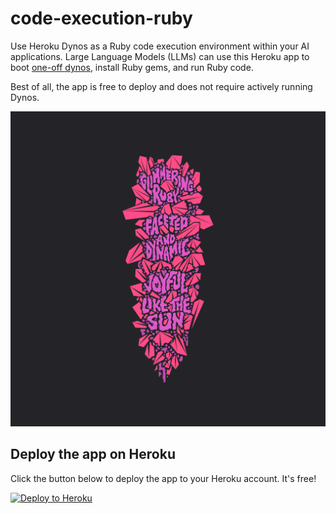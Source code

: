 # code-execution-ruby

Use Heroku Dynos as a Ruby code execution environment within your AI applications. Large Language Models (LLMs) can use this Heroku app to boot [one-off dynos](https://devcenter.heroku.com/articles/one-off-dynos), install Ruby gems, and run Ruby code.

Best of all, the app is free to deploy and does not require actively running Dynos.

<img src="ruby.png" alt="Heroku Ruby" width="540">

## Deploy the app on Heroku

Click the button below to deploy the app to your Heroku account. It's free!

[![Deploy to Heroku](https://www.herokucdn.com/deploy/button.svg)](https://www.heroku.com/deploy)
